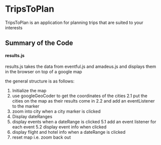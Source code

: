# TripsToPlan
TripsToPlan is an application for planning trips that are suited to your interests

## Summary of the Code


#### results.js
results.js takes the data from eventful.js and amadeus.js
and displays them in the browser on top of a google map

the general structure is as follows:
1. Initialize the map
2. use googleGeoCoder to get the coordinates of the cities
   2.1 put the cities on the map as their results come in
   2.2 and add an eventListener to the marker
3. zoom into city when a city marker is clicked
4. Display dateRanges
5. display events when a dateRange is clicked
   5.1 add an event listener for each event
   5.2 display event info when clicked
6. display flight and hotel info when a dateRange is clicked
7. reset map i.e. zoom back out
